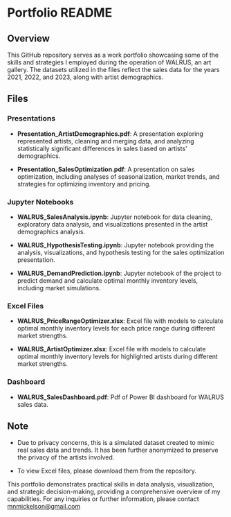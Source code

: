 # Portfolio README

## Overview

This GitHub repository serves as a work portfolio showcasing some of the skills and strategies I employed during the operation of WALRUS, an art gallery. The datasets utilized in the files reflect the sales data for the years 2021, 2022, and 2023, along with artist demographics.

## Files

### Presentations
- **Presentation_ArtistDemographics.pdf**: A presentation exploring represented artists, cleaning and merging data, and analyzing statistically significant differences in sales based on artists' demographics.

- **Presentation_SalesOptimization.pdf**: A presentation on sales optimization, including analyses of seasonalization, market trends, and strategies for optimizing inventory and pricing.

### Jupyter Notebooks
- **WALRUS_SalesAnalysis.ipynb**: Jupyter notebook for data cleaning, exploratory data analysis, and visualizations presented in the artist demographics analysis.
  
- **WALRUS_HypothesisTesting.ipynb**: Jupyter notebook providing the analysis, visualizations, and hypothesis testing for the sales optimization presentation.

- **WALRUS_DemandPrediction.ipynb**: Jupyter notebook of the project to predict demand and calculate optimal monthly inventory levels, including market simulations.

### Excel Files

- **WALRUS_PriceRangeOptimizer.xlsx**: Excel file with models to calculate optimal monthly inventory levels for each price range during different market strengths.
  
- **WALRUS_ArtistOptimizer.xlsx**: Excel file with models to calculate optimal monthly inventory levels for highlighted artists during different market strengths.

### Dashboard

- **WALRUS_SalesDashboard.pdf**: Pdf of Power BI dashboard for WALRUS sales data.
  
## Note

- Due to privacy concerns, this is a simulated dataset created to mimic real sales data and trends. It has been further anonymized to preserve the privacy of the artists involved.

- To view Excel files, please download them from the repository.

This portfolio demonstrates practical skills in data analysis, visualization, and strategic decision-making, providing a comprehensive overview of my capabilities. For any inquiries or further information, please contact mnmickelson@gmail.com
